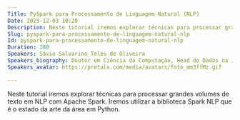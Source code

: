 ```yaml
---
Title: PySpark para Processamento de Linguagem Natural (NLP)
Date: 2023-12-03 10:20
Description: Neste tutorial iremos explorar técnicas para processar grandes volumes de texto em NLP com Apache Spark. Iremos utilizar a biblioteca Spark NLP que é o estado da arte da área em Python.
Slug: pyspark-para-processamento-de-linguagem-natural-nlp
Id: pyspark-para-processamento-de-linguagem-natural-nlp
Duration: 180
Speakers: Sávio Salvarino Teles de Oliveira
Speakers_biography: Doutor em Ciência da Computação, Head de Dados na Jusbrasil, com mais de 15 anos de experiência na área de Big Data e NLP no desenvolvimento de soluções para grandes volumes de dados em Python.
Speakers_avatar: https://pretalx.com/media/avatars/foto_mm3ffMz.gif

---
```


Neste tutorial iremos explorar técnicas para processar grandes volumes de texto em NLP com Apache Spark. Iremos utilizar a biblioteca Spark NLP que é o estado da arte da área em Python.